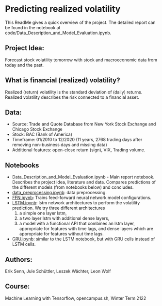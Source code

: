 # Predicting realized volatility
This ReadMe gives a quick overview of the project.
The detailed report can be found in the notebook at code/Data_Description_and_Model_Evaluation.ipynb.

## Project Idea: 
Forecast stock volatility tomorrow with stock and macroeconomic data from today and the past.

## What is financial (realized) volatility?
Realized (return) volatility is the standard deviation of (daily) returns. Realized volatility describes the risk connected to a financial asset.

## Data:
*   Source: Trade and Quote Database from New York Stock Exchange and Chicago Stock Exchange
*   Stock: BAC (Bank of America)
* Timeframe: 01/2010 to 12/2020 (11 years, 2768 trading days after removing non-business days and missing data)
* 	Additional features: open-close return (sign), VIX, Trading volume.

## Notebooks
* Data_Description_and_Model_Evaluation.ipynb - Main report notebook.
Describes the project idea, literature and data. Compares predictions of the different models (from notebooks below) and concludes.
* [data_preprocessing.ipynb](https://github.com/fogx/predicting-financial-volatility-project/blob/main/code/data_preprocessing.ipynb): data preprocessing.
* [FFN.ipynb](https://github.com/fogx/predicting-financial-volatility-project/blob/main/code/FFN.ipynb): Trains feed-forward neural network model configurations.
* [LSTM.ipynb](LSTM.ipynb): lstm network architectures to perform the volatility prediction. 
We try three different architectures 
  1. a simple one layer lstm,
  2. a two layer lstm with additional dense layers, 
  3. a model with a functional API that combines an lstm layer, appropriate for features with time lags, and dense layers which
 are appropriate for features without time lags.
* [GRU.ipynb](https://github.com/fogx/predicting-financial-volatility-project/blob/main/code/GRU.ipynb): similar to the LSTM notebook, but with GRU cells instead of LSTM cells.


## Authors:
Erik Senn, Jule Schüttler, Leszek Wächter, Leon Wolf

## Course:
Machine Learning with Tensorflow, opencampus.sh, Winter Term 2122

